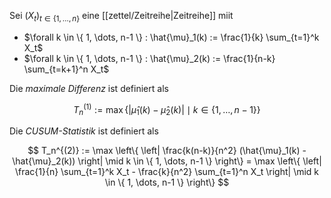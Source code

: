 Sei $(X_t)_{t \in \{ 1, \dots, n \}}$ eine [[zettel/Zeitreihe|Zeitreihe]] miit
- $\forall k \in \{ 1, \dots, n-1 \} : \hat{\mu}_1(k) := \frac{1}{k} \sum_{t=1}^k X_t$
- $\forall k \in \{ 1, \dots, n-1 \} : \hat{\mu}_2(k) := \frac{1}{n-k} \sum_{t=k+1}^n X_t$

Die *maximale Differenz* ist definiert als

$$
	T_n^{(1)} := \max \{ |\hat{\mu}_1(k) - \hat{\mu}_2(k)| \mid k \in \{ 1, \dots, n-1 \} \}
$$

Die *CUSUM-Statistik* ist definiert als

$$
	T_n^{(2)} := \max \left\{ \left| \frac{k(n-k)}{n^2} (\hat{\mu}_1(k) - \hat{\mu}_2(k)) \right| \mid k \in \{ 1, \dots, n-1 \} \right\} = \max \left\{ \left| \frac{1}{n} \sum_{t=1}^k X_t - \frac{k}{n^2} \sum_{t=1}^n X_t \right| \mid k \in \{ 1, \dots, n-1 \} \right\}
$$
